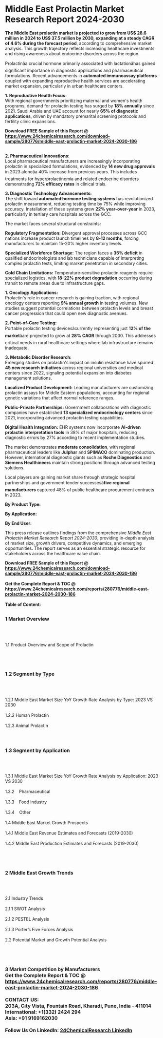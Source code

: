 <h1>Middle East Prolactin Market Research Report 2024-2030</h1><p><strong>The Middle East prolactin market is projected to grow from US$ 28.6 million in 2024 to US$ 37.5 million by 2030, expanding at a steady CAGR of 4.6% during the forecast period</strong>, according to comprehensive market analysis. This growth trajectory reflects increasing healthcare investments and rising awareness about endocrine disorders across the region.</p><p>Prolactinâa crucial hormone primarily associated with lactationâhas gained significant importance in diagnostic applications and pharmaceutical formulations. Recent advancements in <strong>automated immunoassay platforms</strong> coupled with expanding reproductive health services are accelerating market expansion, particularly in urban healthcare centers.</p><p><strong>1. Reproductive Health Focus:</strong><br>
With regional governments prioritizing maternal and women's health programs, demand for prolactin testing has surged by <strong>18% annually</strong> since 2021. Saudi Arabia and UAE account for nearly <strong>65% of diagnostic applications</strong>, driven by mandatory premarital screening protocols and fertility clinic expansions.</p><div><b>Download FREE Sample of this Report @ 
            <a href="https://www.24chemicalresearch.com/download-sample/280776/middle-east-prolactin-market-2024-2030-186">
            https://www.24chemicalresearch.com/download-sample/280776/middle-east-prolactin-market-2024-2030-186</a></b></div><br><p><strong>2. Pharmaceutical Innovations:</strong><br>
Local pharmaceutical manufacturers are increasingly incorporating prolactin in specialized formulations, evidenced by <strong>14 new drug approvals</strong> in 2023 aloneâa 40% increase from previous years. This includes treatments for hyperprolactinemia and related endocrine disorders demonstrating <strong>72% efficacy rates</strong> in clinical trials.</p><p><strong>3. Diagnostic Technology Advancements:</strong><br>
The shift toward <strong>automated hormone testing systems</strong> has revolutionized prolactin measurement, reducing testing time by 75% while improving accuracy. Installation of these systems grew <strong>22% year-over-year</strong> in 2023, particularly in tertiary care hospitals across the GCC.</p><p>The market faces several structural constraints:</p><p><strong>Regulatory Fragmentation:</strong> Divergent approval processes across GCC nations increase product launch timelines by <strong>8-12 months</strong>, forcing manufacturers to maintain 15-20% higher inventory levels.</p><p><strong>Specialized Workforce Shortage:</strong> The region faces a <strong>35% deficit</strong> in qualified endocrinologists and lab technicians capable of interpreting complex prolactin tests, limiting market penetration in secondary cities.</p><p><strong>Cold Chain Limitations:</strong> Temperature-sensitive prolactin reagents require specialized logistics, with <strong>18-22% product degradation</strong> occurring during transit to remote areas due to infrastructure gaps.</p><p><strong>1. Oncology Applications:</strong><br>
Prolactin's role in cancer research is gaining traction, with regional oncology centers reporting <strong>9% annual growth</strong> in testing volumes. New studies suggest potential correlations between prolactin levels and breast cancer progression that could open new diagnostic avenues.</p><p><strong>2. Point-of-Care Testing:</strong><br>
Portable prolactin testing devicesâcurrently representing just <strong>12% of the market</strong>âare projected to grow at <strong>28% CAGR</strong> through 2030. This addresses critical needs in rural healthcare settings where lab infrastructure remains inadequate.</p><p><strong>3. Metabolic Disorder Research:</strong><br>
Emerging studies on prolactin's impact on insulin resistance have spurred <strong>45 new research initiatives</strong> across regional universities and medical centers since 2022, signaling potential expansion into diabetes management solutions.</p><p><strong>Localized Product Development:</strong> Leading manufacturers are customizing prolactin assays for Middle Eastern populations, accounting for regional genetic variations that affect normal reference ranges.</p><p><strong>Public-Private Partnerships:</strong> Government collaborations with diagnostic companies have established <strong>13 specialized endocrinology centers</strong> since 2021, incorporating advanced prolactin testing capabilities.</p><p><strong>Digital Health Integration:</strong> EHR systems now incorporate <strong>AI-driven prolactin interpretation tools</strong> in 38% of major hospitals, reducing diagnostic errors by 27% according to recent implementation studies.</p><p>The market demonstrates <strong>moderate consolidation</strong>, with regional pharmaceutical leaders like <strong>Julphar</strong> and <strong>SPIMACO</strong> dominating production. However, international diagnostic giants such as <strong>Roche Diagnostics</strong> and <strong>Siemens Healthineers</strong> maintain strong positions through advanced testing solutions.</p><p>Local players are gaining market share through <understandable>strategic hospital partnerships</understandable> and government tender successesâ<strong>five regional manufacturers</strong> captured 48% of public healthcare procurement contracts in 2023.</p><p><strong>By Product Type:</strong></p><p><strong>By Application:</strong></p><p><strong>By End User:</strong></p><p>This press release outlines findings from the comprehensive <em>Middle East Prolactin Market Research Report 2024-2030</em>, providing in-depth analysis of market size, growth drivers, competitive dynamics, and emerging opportunities. The report serves as an essential strategic resource for stakeholders across the healthcare value chain.</p><div><b>Download FREE Sample of this Report @ 
            <a href="https://www.24chemicalresearch.com/download-sample/280776/middle-east-prolactin-market-2024-2030-186">
            https://www.24chemicalresearch.com/download-sample/280776/middle-east-prolactin-market-2024-2030-186</a></b></div><br><div><b>Get the Complete Report & TOC @ 
            <a href="https://www.24chemicalresearch.com/reports/280776/middle-east-prolactin-market-2024-2030-186">
            https://www.24chemicalresearch.com/reports/280776/middle-east-prolactin-market-2024-2030-186</a></b></div><br>
            <b>Table of Content:</b><p><h2><span style="font-size:16px"><strong>1 Market Overview&nbsp;&nbsp; &nbsp;</strong></span></h2><br />
<br />
<p>1.1 Product Overview and Scope of Prolactin&nbsp;</p><br />
<br />
<h2><strong><span style="font-size:16px">1.2 Segment by Type&nbsp;&nbsp; &nbsp;</span></strong></h2><br />
<br />
<p>1.2.1 Middle East Market Size YoY Growth Rate Analysis by Type: 2023 VS 2030&nbsp;&nbsp; &nbsp;<br /><br />
1.2.2 Human Prolactin&nbsp;&nbsp; &nbsp;<br /><br />
1.2.3 Animal Prolactin<br /><br />
<br />
<h2><span style="font-size:16px"><strong>1.3 Segment by Application&nbsp;&nbsp;</strong></span></h2><br />
<br />
<p>1.3.1 Middle East Market Size YoY Growth Rate Analysis by Application: 2023 VS 2030&nbsp;&nbsp; &nbsp;<br /><br />
1.3.2&nbsp;&nbsp; &nbsp;Pharmaceutical<br /><br />
1.3.3&nbsp;&nbsp; &nbsp;Food Industry<br /><br />
1.3.4&nbsp;&nbsp; &nbsp;Other<br /><br />
1.4 Middle East Market Growth Prospects&nbsp;&nbsp; &nbsp;<br /><br />
1.4.1 Middle East Revenue Estimates and Forecasts (2019-2030)&nbsp;&nbsp; &nbsp;<br /><br />
1.4.2 Middle East Production Estimates and Forecasts (2019-2030)&nbsp;&nbsp;</p><br />
<br />
<h2><span style="font-size:16px"><strong>2 Middle East Growth Trends&nbsp;&nbsp; &nbsp;</strong></span></h2><br />
<br />
<p>2.1 Industry Trends&nbsp;&nbsp; &nbsp;<br /><br />
2.1.1 SWOT Analysis&nbsp;&nbsp; &nbsp;<br /><br />
2.1.2 PESTEL Analysis&nbsp;&nbsp; &nbsp;<br /><br />
2.1.3 Porter&rsquo;s Five Forces Analysis&nbsp;&nbsp; &nbsp;<br /><br />
2.2 Potential Market and Growth Potential Analysis&nbsp;&nbsp; &nbsp;</p><br />
<br />
<h2><span style="font-size:16px"><strong>3 Market Competition by Manufacturers&nbsp;&nbsp; </</p><div><b>Get the Complete Report & TOC @ 
            <a href="https://www.24chemicalresearch.com/reports/280776/middle-east-prolactin-market-2024-2030-186">
            https://www.24chemicalresearch.com/reports/280776/middle-east-prolactin-market-2024-2030-186</a></b></div><br><b>CONTACT US:</b><br>
            203A, City Vista, Fountain Road, Kharadi, Pune, India - 411014<br>
            International: +1(332) 2424 294<br>
            Asia: +91 9169162030 <br><br>
            Follow Us On LinkedIn: <a href="https://www.linkedin.com/company/24chemicalresearch/">24ChemicalResearch LinkedIn</a>